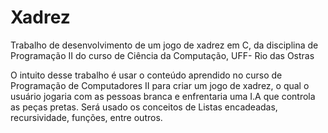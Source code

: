 # Xadrez
Trabalho de desenvolvimento de um jogo de xadrez em C, da disciplina de Programação II do curso de Ciência da Computação, UFF- Rio das Ostras

  O intuito desse trabalho é usar o conteúdo aprendido no curso de Programação de Computadores II para criar um jogo de xadrez, o qual o usuário jogaria com as pessoas branca
e enfrentaria uma I.A que controla as peças pretas. Será usado os conceitos de Listas encadeadas, recursividade, funções, entre outros.
